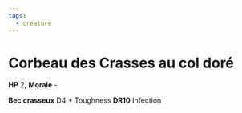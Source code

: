 ```yaml
---
tags:
  - creature
---
```

# Corbeau des Crasses au col doré

**HP** 2, **Morale** -

**Bec crasseux** D4 + Toughness **DR10** Infection